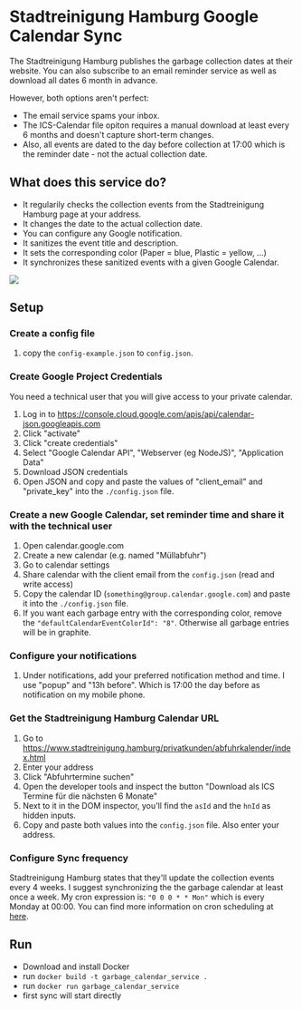 # Stadtreinigung Hamburg Google Calendar Sync

The Stadtreinigung Hamburg publishes the garbage collection dates at their website.
You can also subscribe to an email reminder service as well as download all dates 6 month in advance.

However, both options aren't perfect:
* The email service spams your inbox.
* The ICS-Calendar file opiton requires a manual download at least every 6 months and doesn't capture short-term changes.
* Also, all events are dated to the day before collection at 17:00 which is the reminder date - not the actual collection date.

## What does this service do?

* It regularily checks the collection events from the Stadtreinigung Hamburg page at your address.
* It changes the date to the actual collection date.
* You can configure any Google notification.
* It sanitizes the event title and description.
* It sets the corresponding color (Paper = blue, Plastic = yellow, ...)
* It synchronizes these sanitized events with a given Google Calendar.

<img src="./img/Google_Kalender_-_Terminübersicht_ab_Montag__1__Oktober_2018.jpg" style="margin: auto">

## Setup

### Create a config file
1. copy the `config-example.json` to `config.json`.

### Create Google Project Credentials
You need a technical user that you will give access to your private calendar.  
1. Log in to https://console.cloud.google.com/apis/api/calendar-json.googleapis.com
2. Click "activate"
3. Click "create credentials"
4. Select "Google Calendar API", "Webserver (eg NodeJS)", "Application Data"
5. Download JSON credentials
6. Open JSON and copy and paste the values of "client_email" and "private_key" into the `./config.json` file.

### Create a new Google Calendar, set reminder time and share it with the technical user
1. Open calendar.google.com 
2. Create a new calendar (e.g. named "Müllabfuhr")
3. Go to calendar settings
4. Share calendar with the client email from the `config.json` (read and write access)
5. Copy the calendar ID (`something@group.calendar.google.com`) and paste it into the `./config.json` file.
6. If you want each garbage entry with the corresponding color, remove the `"defaultCalendarEventColorId": "8"`. Otherwise all garbage entries will be in graphite.

### Configure your notifications
1. Under notifications, add your preferred notification method and time. I use "popup" and "13h before".
Which is 17:00 the day before as notification on my mobile phone.

### Get the Stadtreinigung Hamburg Calendar URL
1. Go to https://www.stadtreinigung.hamburg/privatkunden/abfuhrkalender/index.html
2. Enter your address
3. Click "Abfuhrtermine suchen"
4. Open the developer tools and inspect the button "Download als ICS Termine für die nächsten 6 Monate"
5. Next to it in the DOM inspector, you'll find the `asId` and the `hnId` as hidden inputs.
6. Copy and paste both values into the `config.json` file. Also enter your address.

### Configure Sync frequency
Stadtreinigung Hamburg states that they'll update the collection events every 4 weeks.
I suggest synchronizing the the garbage calendar at least once a week. My cron expression is:
`"0 0 0 * * Mon"` which is every Monday at 00:00. You can find more information on cron scheduling at [here](https://crontab.guru/).

## Run

* Download and install Docker
* run `docker build -t garbage_calendar_service .`
* run `docker run garbage_calendar_service`
* first sync will start directly
